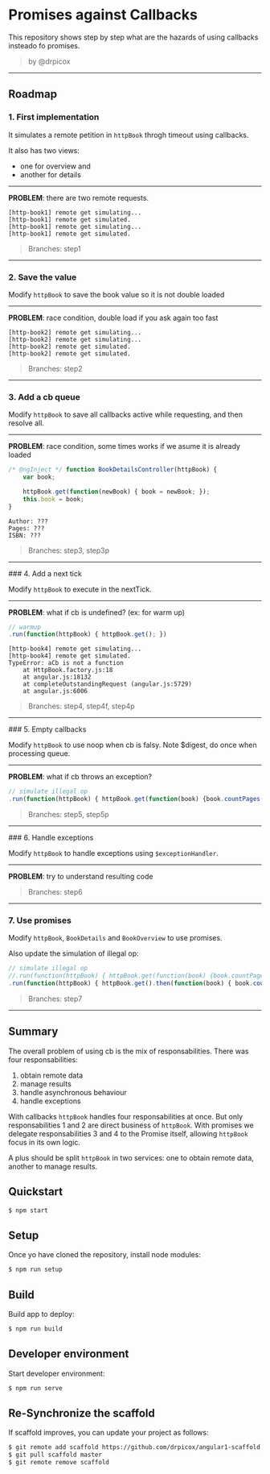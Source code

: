 Promises against Callbacks
==========================

This repository shows step by step what are the hazards of using callbacks insteado fo promises.

> by @drpicox

- - - - - - - - - - - - - - - - - - - - - - - - - - - - - - - - - - - - - - - 

Roadmap
-------

### 1. First implementation

It simulates a remote petition in `httpBook` throgh timeout using callbacks.

It also has two views: 
- one for overview and 
- another for details

- - - - - - - - - - - - - - - - - - - - - - - - - - - - - - - - - - - - - - - 

**PROBLEM**: there are two remote requests.

```
[http-book1] remote get simulating...
[http-book1] remote get simulated.
[http-book1] remote get simulating...
[http-book1] remote get simulated.
```

> Branches: step1

- - - - - - - - - - - - - - - - - - - - - - - - - - - - - - - - - - - - - - - 

### 2. Save the value

Modify `httpBook` to save the book value so it is not double loaded

- - - - - - - - - - - - - - - - - - - - - - - - - - - - - - - - - - - - - - - 

**PROBLEM**: race condition, double load if you ask again too fast

```
[http-book2] remote get simulating...
[http-book2] remote get simulating...
[http-book2] remote get simulated.
[http-book2] remote get simulated.
```

> Branches: step2

- - - - - - - - - - - - - - - - - - - - - - - - - - - - - - - - - - - - - - - 

### 3. Add a cb queue

Modify `httpBook` to save all callbacks active while requesting, and then resolve all.

- - - - - - - - - - - - - - - - - - - - - - - - - - - - - - - - - - - - - - - 

**PROBLEM**: race condition, some times works if we asume it is already loaded

```javascript
/* @ngInject */ function BookDetailsController(httpBook) {
    var book;

    httpBook.get(function(newBook) { book = newBook; });
    this.book = book;
}
```

```
Author: ???
Pages: ???
ISBN: ???
```

> Branches: step3, step3p

- - - - - - - - - - - - - - - - - - - - - - - - - - - - - - - - - - - - - - - 

### 4. Add a next tick

Modify `httpBook` to execute in the nextTick.

- - - - - - - - - - - - - - - - - - - - - - - - - - - - - - - - - - - - - - - 

**PROBLEM**: what if cb is undefined? (ex: for warm up)

```javascript
// warmup
.run(function(httpBook) { httpBook.get(); })
```

```
[http-book4] remote get simulating...
[http-book4] remote get simulated.
TypeError: aCb is not a function
    at HttpBook.factory.js:18
    at angular.js:18132
    at completeOutstandingRequest (angular.js:5729)
    at angular.js:6006
```

> Branches: step4, step4f, step4p

- - - - - - - - - - - - - - - - - - - - - - - - - - - - - - - - - - - - - - - 

### 5. Empty callbacks

Modify `httpBook` to use noop when cb is falsy. Note $digest, do once when processing queue.

- - - - - - - - - - - - - - - - - - - - - - - - - - - - - - - - - - - - - - - 

**PROBLEM**: what if cb throws an exception?

```javascript
// simulate illegal op
.run(function(httpBook) { httpBook.get(function(book) {book.countPages();}); })
```

> Branches: step5, step5p

- - - - - - - - - - - - - - - - - - - - - - - - - - - - - - - - - - - - - - - 

### 6. Handle exceptions

Modify `httpBook` to handle exceptions using `$exceptionHandler`.

- - - - - - - - - - - - - - - - - - - - - - - - - - - - - - - - - - - - - - - 

**PROBLEM**: try to understand resulting code

> Branches: step6

- - - - - - - - - - - - - - - - - - - - - - - - - - - - - - - - - - - - - - - 

### 7. Use promises

Modify `httpBook`, `BookDetails` and `BookOverview` to use promises.

Also update the simulation of illegal op:

```javascript
// simulate illegal op
//.run(function(httpBook) { httpBook.get(function(book) {book.countPages();}); })
.run(function(httpBook) { httpBook.get().then(function(book) { book.countPages(); }); })
```

> Branches: step7

- - - - - - - - - - - - - - - - - - - - - - - - - - - - - - - - - - - - - - - 

Summary
-------

The overall problem of using cb is the mix of responsabilities.
There was four responsabilities:

1. obtain remote data
2. manage results
3. handle asynchronous behaviour
4. handle exceptions

With callbacks `httpBook` handles four responsabilities at once. But only responsabilities 1 and 2 are direct business of `httpBook`. With promises we delegate responsabilities 3 and 4 to the Promise itself, allowing `httpBook` focus in its own logic.

A plus should be split `httpBook` in two services: one to obtain remote data, another to manage results.



Quickstart
----------

```bash
$ npm start
```

Setup
-----

Once yo have cloned the repository, install node modules:

```bash
$ npm run setup
```


Build
-----

Build app to deploy:

```bash
$ npm run build
```


Developer environment
---------------------

Start developer environment:

```bash
$ npm run serve
```

Re-Synchronize the scaffold
---------------------------

If scaffold improves, you can update your project as follows:

   ```bash
   $ git remote add scaffold https://github.com/drpicox/angular1-scaffold.git
   $ git pull scaffold master
   $ git remote remove scaffold
   ```
